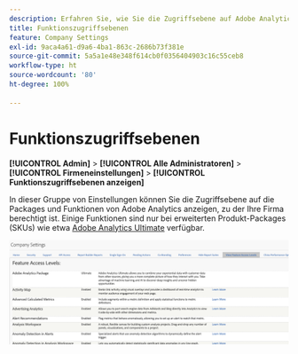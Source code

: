 ```yaml
---
description: Erfahren Sie, wie Sie die Zugriffsebene auf Adobe Analytics-Packages und -Funktionen anzeigen können, zu der Ihre Firma berechtigt ist.
title: Funktionszugriffsebenen
feature: Company Settings
exl-id: 9aca4a61-d9a6-4ba1-863c-2686b73f381e
source-git-commit: 5a5a1e48e348f614cb0f0356404903c16c55ceb8
workflow-type: ht
source-wordcount: '80'
ht-degree: 100%

---
```


# Funktionszugriffsebenen

**[!UICONTROL Admin]** > **[!UICONTROL Alle Administratoren]** > **[!UICONTROL Firmeneinstellungen]** > **[!UICONTROL Funktionszugriffsebenen anzeigen]**

In dieser Gruppe von Einstellungen können Sie die Zugriffsebene auf die Packages und Funktionen von Adobe Analytics anzeigen, zu der Ihre Firma berechtigt ist. Einige Funktionen sind nur bei erweiterten Produkt-Packages (SKUs) wie etwa [Adobe Analytics Ultimate](https://www.adobe.com/de/data-analytics-cloud/analytics/ultimate.html) verfügbar.

![](assets/feature-access-levels.png)
